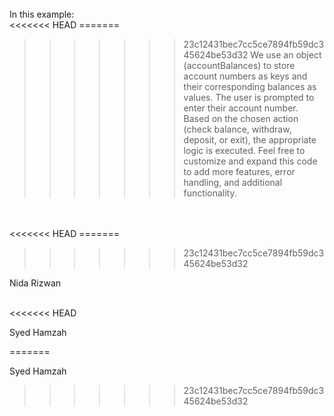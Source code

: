 <!-- combine.ts -->
<br>
In this example:
<br>
<<<<<<< HEAD
=======

>>>>>>> 23c12431bec7cc5ce7894fb59dc345624be53d32
We use an object (accountBalances) to store account numbers as keys and their corresponding balances as values.
The user is prompted to enter their account number.
Based on the chosen action (check balance, withdraw, deposit, or exit), the appropriate logic is executed.
Feel free to customize and expand this code to add more features, error handling, and additional functionality.
<br>
<br>
<<<<<<< HEAD
=======

>>>>>>> 23c12431bec7cc5ce7894fb59dc345624be53d32
<!-- index.ts -->   Nida Rizwan
<br>
<br>

<<<<<<< HEAD
<!-- main.ts -->  Syed Hamzah
=======

<!-- main.ts -->  Syed Hamzah
>>>>>>> 23c12431bec7cc5ce7894fb59dc345624be53d32
